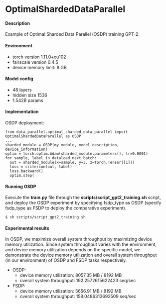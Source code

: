# OptimalShardedDataParallel

#### Description

Example of Optimal Sharded Data Parallel (OSDP) training GPT-2.

#### Environment

- torch version 1.11.0+cu102
- fairscale version 0.4.5
- device memory limit: 8 GB

#### Model config

- 48 layers
- hidden size 1536
- 1.542B params

#### Implementation

OSDP deployment:

```
from data_parallel.optimal_sharded_data_parallel import OptimalShardedDataParallel as OSDP
...
sharded_module = OSDP(my_module, model_description, device_information)
optim = torch.optim.Adam(sharded_module.parameters(), lr=0.0001)
for sample, label in dataload.next_batch:
  out = sharded_module(x=sample, y=3, z=torch.Tensor([1]))
  loss = criterion(out, label)
  loss.backward()
  optim.step(
```

#### Running OSDP

Execute the  **train.py**  file through the  **scripts/script_gpt2_training.sh**  script, and deploy the OSDP experiment by specifying fsdp_type as OSDP (specify fsdp_type as FSDP to deploy the comparative experiment).

```
$ sh scripts/script_gpt2_training.sh
```

#### Experimental results

In OSDP, we maximize overall system throughput by maximizing device memory utilization. Since system throughput varies with the environment, and device memory utilization depends on the specific model, we demonstrate the device memory utilization and overall system throughput (in our environment) of OSDP and FSDP tasks respectively.

- OSDP: 
  - device memory utilization: 8057.35 MB / 8192 MB  
  - overall system throughput: 192.2572615622423 seq/sec
- FSDP:
  - device memory utilization: 5656.91 MB / 8192 MB  
  - overall system throughput: 158.0486313692509 seq/sec
